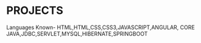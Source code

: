 # PROJECTS
Languages Known- HTML,HTML,CSS,CSS3,JAVASCRIPT,ANGULAR, CORE JAVA,JDBC,SERVLET,MYSQL,HIBERNATE,SPRINGBOOT

